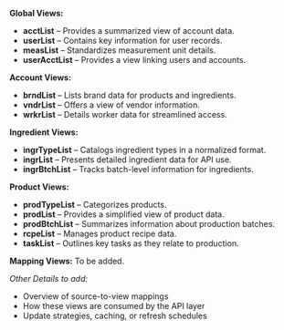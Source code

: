 
**Global Views:**
- **acctList** – Provides a summarized view of account data.
- **userList** – Contains key information for user records.
- **measList** – Standardizes measurement unit details.
- **userAcctList** – Provides a view linking users and accounts.

**Account Views:**
- **brndList** – Lists brand data for products and ingredients.
- **vndrList** – Offers a view of vendor information.
- **wrkrList** – Details worker data for streamlined access.

**Ingredient Views:**
- **ingrTypeList** – Catalogs ingredient types in a normalized format.
- **ingrList** – Presents detailed ingredient data for API use.
- **ingrBtchList** – Tracks batch-level information for ingredients.


**Product Views:**
- **prodTypeList** – Categorizes products.
- **prodList** – Provides a simplified view of product data.
- **prodBtchList** – Summarizes information about production batches.
- **rcpeList** – Manages product recipe data.
- **taskList** – Outlines key tasks as they relate to production.

**Mapping Views:**  To be added.

*Other Details to add:*  
- Overview of source-to-view mappings  
- How these views are consumed by the API layer  
- Update strategies, caching, or refresh schedules
